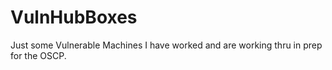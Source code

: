 # VulnHubBoxes
Just some Vulnerable Machines I have worked and are working thru in prep for the OSCP.

